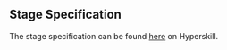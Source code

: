 ## Stage Specification

The stage specification can be found [here](https://hyperskill.org/projects/58/stages/313/implement) on Hyperskill. 